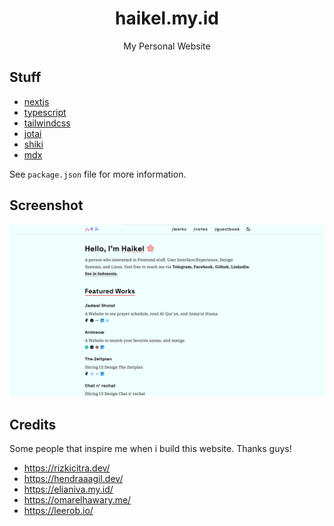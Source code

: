 <div align="center">
  <h1>haikel.my.id</h1>
  <p>My Personal Website</p> 
</div>

## Stuff

- [nextjs](https://nextjs.org/)
- [typescript](https://www.typescriptlang.org/)
- [tailwindcss](https://tailwindcss.com/)
- [jotai](https://jotai.org/)
- [shiki](https://shiki.matsu.io/)
- [mdx](https://mdxjs.com/)

See `package.json` file for more information.

## Screenshot

![new preview](/public/docs/new-preview.png)

## Credits

Some people that inspire me when i build this website. Thanks guys!

- https://rizkicitra.dev/
- https://hendraaagil.dev/
- https://elianiva.my.id/
- https://omarelhawary.me/
- https://leerob.io/
